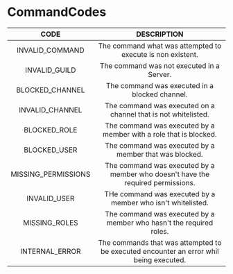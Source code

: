 # CommandCodes

| CODE | DESCRIPTION | 
| :---: | :---: |
| INVALID_COMMAND | The command what was attempted to execute is non existent. |
| INVALID_GUILD | The command was not executed in a Server. |
| BLOCKED_CHANNEL | The command was executed in a blocked channel. |
| INVALID_CHANNEL | The command was executed on a channel that is not whitelisted. |
| BLOCKED_ROLE | The command was executed by a member with a role that is blocked. |
| BLOCKED_USER | The command was executed by a member that was blocked. |
| MISSING_PERMISSIONS | The command was executed by a member who doesn't have the required permissions. |
| INVALID_USER | THe command was executed by a member who isn't whitelisted. |
| MISSING_ROLES | The command was executed by a member who hasn't the required roles. |
| INTERNAL_ERROR | The commands that was attempted to be executed encounter an error whil being executed.